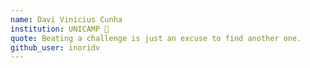 ```yaml
---
name: Davi Vinicius Cunha
institution: UNICAMP 🚩
quote: Beating a challenge is just an excuse to find another one.
github_user: inoridv
---
```

